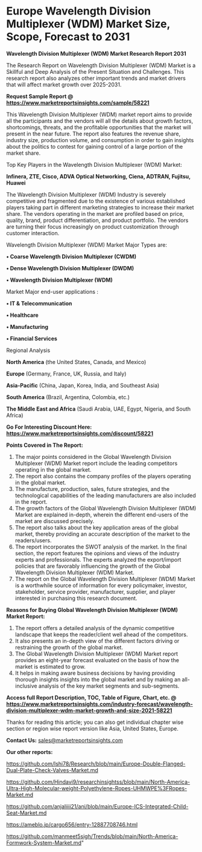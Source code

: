 # Europe Wavelength Division Multiplexer (WDM) Market Size, Scope, Forecast to 2031

<strong>Wavelength Division Multiplexer (WDM) Market Research Report 2031</strong>

The Research Report on Wavelength Division Multiplexer (WDM) Market is a Skillful and Deep Analysis of the Present Situation and Challenges. This research report also analyzes other important trends and market drivers that will affect market growth over 2025-2031.

<strong>Request Sample Report @ <a href=https://www.marketreportsinsights.com/sample/58221>https://www.marketreportsinsights.com/sample/58221</a></strong>

This Wavelength Division Multiplexer (WDM) market report aims to provide all the participants and the vendors will all the details about growth factors, shortcomings, threats, and the profitable opportunities that the market will present in the near future. The report also features the revenue share, industry size, production volume, and consumption in order to gain insights about the politics to contest for gaining control of a large portion of the market share.

Top Key Players in the Wavelength Division Multiplexer (WDM) Market:

<strong>Infinera, ZTE, Cisco, ADVA Optical Networking, Ciena, ADTRAN, Fujitsu, Huawei</strong>

The Wavelength Division Multiplexer (WDM) Industry is severely competitive and fragmented due to the existence of various established players taking part in different marketing strategies to increase their market share. The vendors operating in the market are profiled based on price, quality, brand, product differentiation, and product portfolio. The vendors are turning their focus increasingly on product customization through customer interaction.

Wavelength Division Multiplexer (WDM) Market Major Types are:

<strong>• Coarse Wavelength Division Multiplexer (CWDM)

• Dense Wavelength Division Multiplexer (DWDM)

• Wavelength Division Multiplexer (WDM)</strong>

Market Major end-user applications :

<strong>• IT & Telecommunication

• Healthcare

• Manufacturing

• Financial Services</strong>

Regional Analysis

</u><strong><b>North America</b></strong> (the United States, Canada, and Mexico)

<strong><b>Europe </b></strong>(Germany, France, UK, Russia, and Italy)

<strong><b>Asia-Pacific</b></strong> (China, Japan, Korea, India, and Southeast Asia)

<strong><b>South America</b></strong> (Brazil, Argentina, Colombia, etc.)

<strong><b>The Middle East and Africa</b></strong> (Saudi Arabia, UAE, Egypt, Nigeria, and South Africa)

<strong>Go For Interesting Discount Here: <a href=https://www.marketreportsinsights.com/discount/58221>https://www.marketreportsinsights.com/discount/58221</a></strong>

<strong>Points Covered in The Report:</strong>
<ol>
  <li>The major points considered in the Global Wavelength Division Multiplexer (WDM) Market report include the leading competitors operating in the global market.</li>
  <li>The report also contains the company profiles of the players operating in the global market.</li>
  <li>The manufacture, production, sales, future strategies, and the technological capabilities of the leading manufacturers are also included in the report.</li>
  <li>The growth factors of the Global Wavelength Division Multiplexer (WDM) Market are explained in-depth, wherein the different end-users of the market are discussed precisely.</li>
  <li>The report also talks about the key application areas of the global market, thereby providing an accurate description of the market to the readers/users.</li>
  <li>The report incorporates the SWOT analysis of the market. In the final section, the report features the opinions and views of the industry experts and professionals. The experts analyzed the export/import policies that are favorably influencing the growth of the Global Wavelength Division Multiplexer (WDM) Market.</li>
  <li>The report on the Global Wavelength Division Multiplexer (WDM) Market is a worthwhile source of information for every policymaker, investor, stakeholder, service provider, manufacturer, supplier, and player interested in purchasing this research document.</li>
</ol>
<strong>Reasons for Buying Global Wavelength Division Multiplexer (WDM) Market Report:</strong>

<ol>
  <li>The report offers a detailed analysis of the dynamic competitive landscape that keeps the reader/client well ahead of the competitors.</li>
  <li>It also presents an in-depth view of the different factors driving or restraining the growth of the global market.</li>
  <li>The Global Wavelength Division Multiplexer (WDM) Market report provides an eight-year forecast evaluated on the basis of how the market is estimated to grow.</li>
  <li>It helps in making aware business decisions by having providing thorough insights insights into the global market and by making an all-inclusive analysis of the key market segments and sub-segments.</li>
</ol>
<strong>Access full Report Description, TOC, Table of Figure, Chart, etc. @ <a href=https://www.marketreportsinsights.com/industry-forecast/wavelength-division-multiplexer-wdm-market-growth-and-size-2021-58221>https://www.marketreportsinsights.com/industry-forecast/wavelength-division-multiplexer-wdm-market-growth-and-size-2021-58221</a></strong>


Thanks for reading this article; you can also get individual chapter wise section or region wise report version like Asia, United States, Europe.

<strong>Contact Us:</strong>
sales@marketreportsinsights.com

<strong>Our other reports:</strong>

<a href=https://github.com/Ishi78/Research/blob/main/Europe-Double-Flanged-Dual-Plate-Check-Valves-Market.md>https://github.com/Ishi78/Research/blob/main/Europe-Double-Flanged-Dual-Plate-Check-Valves-Market.md</a>

<a href=https://github.com/Hindavi9/researchinsightss/blob/main/North-America-Ultra-High-Molecular-weight-Polyethylene-Ropes-UHMWPE%3FRopes-Market.md>https://github.com/Hindavi9/researchinsightss/blob/main/North-America-Ultra-High-Molecular-weight-Polyethylene-Ropes-UHMWPE%3FRopes-Market.md</a>

<a href=https://github.com/anjaliiii21/ani/blob/main/Europe-ICS-Integrated-Child-Seat-Market.md>https://github.com/anjaliiii21/ani/blob/main/Europe-ICS-Integrated-Child-Seat-Market.md</a>

<a href=https://ameblo.jp/cargo656/entry-12887708746.html>https://ameblo.jp/cargo656/entry-12887708746.html</a>

<a href=https://github.com/manmeet5sigh/Trends/blob/main/North-America-Formwork-System-Market.md>https://github.com/manmeet5sigh/Trends/blob/main/North-America-Formwork-System-Market.md</a>"
